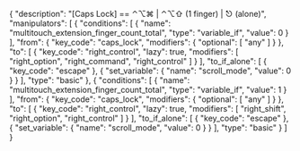 {
    "description": "[Caps Lock] == ⌃⌥⌘ | ⌃⌥⇧ (1 finger) | ⎋ (alone)",
    "manipulators": [
        {
            "conditions": [
                {
                    "name": "multitouch_extension_finger_count_total",
                    "type": "variable_if",
                    "value": 0
                }
            ],
            "from": {
                "key_code": "caps_lock",
                "modifiers": {
                    "optional": [
                        "any"
                    ]
                }
            },
            "to": [
                {
                    "key_code": "right_control",
                    "lazy": true,
                    "modifiers": [
                        "right_option",
                        "right_command",
                        "right_control"
                    ]
                }
            ],
            "to_if_alone": [
                {
                    "key_code": "escape"
                },
                {
                    "set_variable": {
                        "name": "scroll_mode",
                        "value": 0
                    }
                }
            ],
            "type": "basic"
        },
        {
            "conditions": [
                {
                    "name": "multitouch_extension_finger_count_total",
                    "type": "variable_if",
                    "value": 1
                }
            ],
            "from": {
                "key_code": "caps_lock",
                "modifiers": {
                    "optional": [
                        "any"
                    ]
                }
            },
            "to": [
                {
                    "key_code": "right_control",
                    "lazy": true,
                    "modifiers": [
                        "right_shift",
                        "right_option",
                        "right_control"
                    ]
                }
            ],
            "to_if_alone": [
                {
                    "key_code": "escape"
                },
                {
                    "set_variable": {
                        "name": "scroll_mode",
                        "value": 0
                    }
                }
            ],
            "type": "basic"
        }
    ]
}